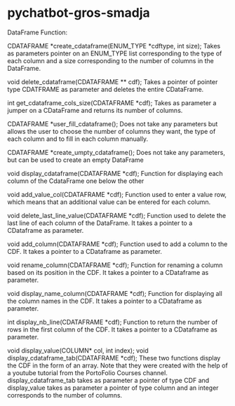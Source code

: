 # pychatbot-gros-smadja

DataFrame Function: 

CDATAFRAME *create_cdataframe(ENUM_TYPE *cdftype, int size);
Takes as parameters pointer on an ENUM_TYPE list corresponding to the type of each column and a size corresponding to the number of columns in the DataFrame.

void delete_cdataframe(CDATAFRAME ** cdf);
Takes a pointer of pointer type CDATFRAME as parameter and deletes the entire CDataFrame.

int get_cdataframe_cols_size(CDATAFRAME *cdf);
Takes as parameter a jumper on a CDataFrame and returns its number of columns.

CDATAFRAME *user_fill_cdataframe();
Does not take any parameters but allows the user to choose the number of columns they want, the type of each column and to fill in each column manually. 

CDATAFRAME *create_umpty_cdataframe();
Does not take any parameters, but can be used to create an empty DataFrame

void display_cdataframe(CDATAFRAME *cdf);
Function for displaying each column of the CdataFrame one below the other

void add_value_col(CDATAFRAME *cdf);
Function used to enter a value row, which means that an additional value can be entered for each column.

void delete_last_line_value(CDATAFRAME *cdf);
Function used to delete the last line of each column of the DataFrame. It takes a pointer to a CDataframe as parameter.

void add_column(CDATAFRAME *cdf);
Function used to add a column to the CDF. It takes a pointer to a CDataframe as parameter.

void rename_column(CDATAFRAME *cdf);
Function for renaming a column based on its position in the CDF. It takes a pointer to a CDataframe as parameter.

void display_name_column(CDATAFRAME *cdf);
Function for displaying all the column names in the CDF. It takes a pointer to a CDataframe as parameter.

int display_nb_line(CDATAFRAME *cdf);
Function to return the number of rows in the first column of the CDF. It takes a pointer to a CDataframe as parameter.

void display_value(COLUMN* col, int index);
void display_cdataframe_tab(CDATAFRAME *cdf);
These two functions display the CDF in the form of an array. Note that they were created with the help of a youtube tutorial from the PortoFolio Courses channel. display_cdataframe_tab takes as parameter a pointer of type CDF and display_value takes as parameter a pointer of type column and an integer corresponds to the number of columns.
